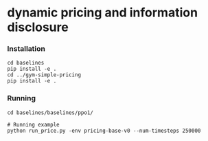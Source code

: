 # dynamic pricing and information disclosure

### Installation

```shell
cd baselines
pip install -e .
cd ../gym-simple-pricing
pip install -e .
```


### Running
```Sh
cd baselines/baselines/ppo1/

# Running example
python run_price.py -env pricing-base-v0 --num-timesteps 250000
```
